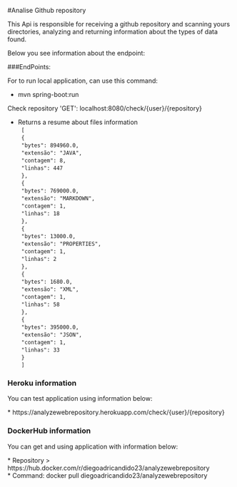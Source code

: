 #Analise Github repository

<p>This Api is responsible for receiving a github repository and scanning yours directories,
analyzing and returning information about the types of data found.</p>

<p>Below you see information about the endpoint:</p>

###EndPoints:

For to run local application, can use this command:<br/>
* mvn spring-boot:run

Check repository 'GET': localhost:8080/check/{user}/{repository}
* Returns a resume about files information </br>
    `
    [`</br>`
        {`</br>`
            "bytes": 894960.0,`</br>`
            "extensão": "JAVA",`</br>`
            "contagem": 8,`</br>`
            "linhas": 447`</br>`
        },`</br>`
        {`</br>`
            "bytes": 769000.0,`</br>`
            "extensão": "MARKDOWN",`</br>`
            "contagem": 1,`</br>`
            "linhas": 18`</br>`
        },`</br>`
        {`</br>`
            "bytes": 13000.0,`</br>`
            "extensão": "PROPERTIES",`</br>`
            "contagem": 1,`</br>`
            "linhas": 2`</br>`
        },`</br>`
        {`</br>`
            "bytes": 1680.0,`</br>`
            "extensão": "XML",`</br>`
            "contagem": 1,`</br>`
            "linhas": 58`</br>`
        },`</br>`
        {`</br>`
            "bytes": 395000.0,`</br>`
            "extensão": "JSON",`</br>`
            "contagem": 1,`</br>`
            "linhas": 33`</br>`
        }`</br>`
    ]`
  

### Heroku information

<p>You can test application using information below:</p>
* https://analyzewebrepository.herokuapp.com/check/{user}/{repository} <br/>

### DockerHub information

<p>You can get and using application with information below:</p>
* Repository > https://hub.docker.com/r/diegoadricandido23/analyzewebrepository</br>
* Command: docker pull diegoadricandido23/analyzewebrepository